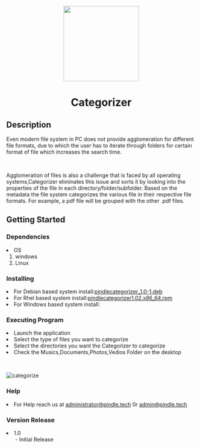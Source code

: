 <p align="center">
  <img width="200" src="https://user-images.githubusercontent.com/85985225/122228410-7159d280-ced5-11eb-943a-acdb1e969db5.png">
</p>
<h1 align="center">Categorizer</h1>
<h2> Description</h2> 
<p1>Even modern file system in PC does not provide agglomeration for different file formats, due to which the user has to iterate through folders for certain format of file which increases the search time.
<p>&nbsp;</p>
Agglomeration of files is also a challenge that is faced by all operating systems,Categorizer eliminates this issue and sorts it by looking into the properties of the file in each directory/folder/subfolder. Based on the metadata the file system categorizes the various file in their respective file formats. For example, a pdf file will be grouped with the other .pdf files.</p1>

## Getting Started
### Dependencies
<li>OS
<ol>
<li>windows</li>
<li>Linux</li>
</ol>
</li>

### Installing
<li>For Debian based system install:<a href=https://github.com/PindleProject/Categorizer/releases/download/v1.0/pindlecategorizer_1.0-1.deb>pindlecategorizer_1.0-1.deb</a></li>
<li>For Rhel based system install:<a href=https://github.com/PindleProject/Categorizer/releases/download/v1.0/pindlecategorizer1.02.x86_64.rpm>pindlecategorizer1.02.x86_64.rpm</a></li>
<li>For Windows based system install:</li>


### Executing Program
<li>Launch the application</li>
<li>Select the type of files you want to categorize</li>
<li>Select the directories you want the Categorizer to categorize</li>
<li>Check the Musics,Documents,Photos,Vedios Folder on the desktop</li>
  
<p>&nbsp;</p>

![categorize](https://user-images.githubusercontent.com/85985225/122230624-70c23b80-ced7-11eb-8d90-bc858d149b16.gif)


### Help
<li>For Help reach us at <a href>administrator@pindle.tech</a> 0r <a href>admin@pindle.tech</a></li>

### Version Release
<li>1.0
<ol>
- Initial Release
</ol>
</li>
